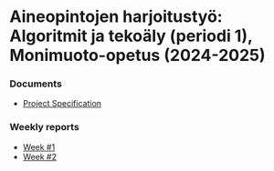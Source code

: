 # Aineopintojen harjoitustyö: Algoritmit ja tekoäly (periodi 1), Monimuoto-opetus (2024-2025)

### Documents
  - [Project Specification](/docs/specification.md)

### Weekly reports
  - [Week #1](/docs/weekly_reports/week1.md)
  - [Week #2](/docs/weekly_reports/week2.md)

